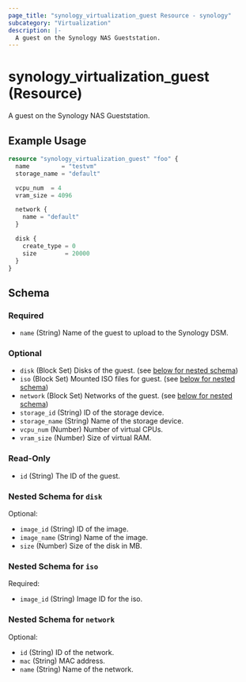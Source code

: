 ```yaml
---
page_title: "synology_virtualization_guest Resource - synology"
subcategory: "Virtualization"
description: |-
  A guest on the Synology NAS Gueststation.
---
```


# synology_virtualization_guest (Resource)

A guest on the Synology NAS Gueststation.


## Example Usage

```terraform
resource "synology_virtualization_guest" "foo" {
  name         = "testvm"
  storage_name = "default"

  vcpu_num  = 4
  vram_size = 4096

  network {
    name = "default"
  }

  disk {
    create_type = 0
    size        = 20000
  }
}
```

<!-- schema generated by tfplugindocs -->
## Schema

### Required

- `name` (String) Name of the guest to upload to the Synology DSM.

### Optional

- `disk` (Block Set) Disks of the guest. (see [below for nested schema](#nestedblock--disk))
- `iso` (Block Set) Mounted ISO files for guest. (see [below for nested schema](#nestedblock--iso))
- `network` (Block Set) Networks of the guest. (see [below for nested schema](#nestedblock--network))
- `storage_id` (String) ID of the storage device.
- `storage_name` (String) Name of the storage device.
- `vcpu_num` (Number) Number of virtual CPUs.
- `vram_size` (Number) Size of virtual RAM.

### Read-Only

- `id` (String) The ID of the guest.

<a id="nestedblock--disk"></a>
### Nested Schema for `disk`

Optional:

- `image_id` (String) ID of the image.
- `image_name` (String) Name of the image.
- `size` (Number) Size of the disk in MB.


<a id="nestedblock--iso"></a>
### Nested Schema for `iso`

Required:

- `image_id` (String) Image ID for the iso.


<a id="nestedblock--network"></a>
### Nested Schema for `network`

Optional:

- `id` (String) ID of the network.
- `mac` (String) MAC address.
- `name` (String) Name of the network.